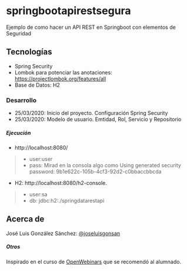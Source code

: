 # springbootapirestsegura
Ejemplo de como hacer un API REST en Springboot con elementos de Seguridad

## Tecnologías
* Spring Security
* Lombok para potenciar las anotaciones: https://projectlombok.org/features/all
* Base de Datos: H2



### Desarrollo
* 25/03/2020: Inicio del proyecto. Configuración Spring Security
* 25/03/2020: Modelo de usuario. Emtidad, Rol, Servicio y Repositorio


##### Ejecución
* http://localhost:8080/
> * user:user
> * pass: Mirad en la consola algo como Using generated security password: 9b1e622c-105b-4cf3-92d2-c0bbaccbbcda

* H2: http://localhost:8080/h2-console. 
> * user:sa
> * db: jdbc:h2:./springdatarestapi



## Acerca de
José Luis González Sánchez: [@joseluisgonsan](https://twitter.com/joseluisgonsan)

##### Otros
Inspirado en el curso de [OpenWebinars](https://openwebinars.net/cursos/seguridad-api-rest-spring-boot/) que se recomendó al alumnado.

